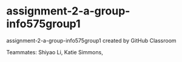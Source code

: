 # assignment-2-a-group-info575group1
assignment-2-a-group-info575group1 created by GitHub Classroom

Teammates: Shiyao Li, Katie Simmons, 
